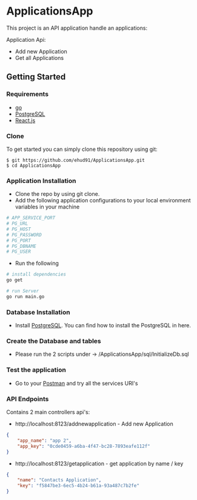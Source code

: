 # ApplicationsApp

This project is an API application handle an applications:

Application Api:

- Add new Application
- Get all Applications

## Getting Started

### Requirements

- [go](https://golang.org/)
- [PostgreSQL](https://www.postgresql.org/)
- [React.js](https://reactjs.org/)

### Clone

To get started you can simply clone this repository using git:

```shell
$ git https://github.com/ehud91/ApplicationsApp.git
$ cd ApplicationsApp
```

### Application Installation

- Clone the repo by using git clone.
- Add the following application configurations to your local environment variables in your machine

```bash
# APP_SERVICE_PORT
# PG_URL
# PG_HOST
# PG_PASSWORD
# PG_PORT
# PG_DBNAME
# PG_USER
```

- Run the following 

```bash
# install dependencies
go get

# run Server
go run main.go
```

### Database Installation

- Install [PostgreSQL](https://www.guru99.com/download-install-postgresql.html). You can find how to install the PostgreSQL in here.

### Create the Database and tables

- Please run the 2 scripts under -> /ApplicationsApp/sql/InitializeDb.sql

### Test the application

- Go to your [Postman](https://www.postman.com/downloads/) and try all the services URI's 

### API Endpoints

Contains 2 main controllers api's:

- http://localhost:8123/addnewapplication - Add new Application

```json
{
    "app_name": "app 2",
    "app_key": "0cde0459-a6ba-4f47-bc28-7893eafe112f"
}
```

- http://localhost:8123/getapplication - get application by name / key

```json
{
	"name": "Contacts Application",
	"key": "f5847be3-6ec5-4b24-b61a-93a487c7b2fe"
}
```
